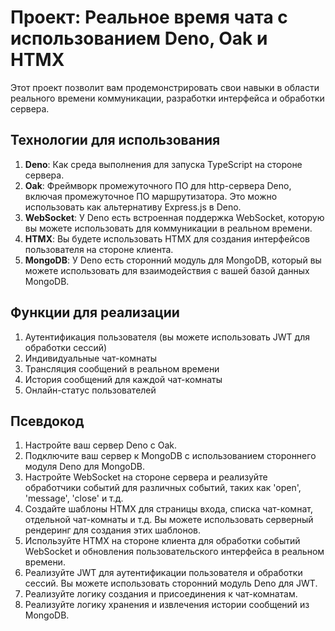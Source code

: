 # Проект: Реальное время чата с использованием Deno, Oak и HTMX

Этот проект позволит вам продемонстрировать свои навыки в области реального времени коммуникации, разработки интерфейса и обработки сервера.

## Технологии для использования

1. **Deno**: Как среда выполнения для запуска TypeScript на стороне сервера.
2. **Oak**: Фреймворк промежуточного ПО для http-сервера Deno, включая промежуточное ПО маршрутизатора. Это можно использовать как альтернативу Express.js в Deno.
3. **WebSocket**: У Deno есть встроенная поддержка WebSocket, которую вы можете использовать для коммуникации в реальном времени.
4. **HTMX**: Вы будете использовать HTMX для создания интерфейсов пользователя на стороне клиента.
5. **MongoDB**: У Deno есть сторонний модуль для MongoDB, который вы можете использовать для взаимодействия с вашей базой данных MongoDB.

## Функции для реализации

1. Аутентификация пользователя (вы можете использовать JWT для обработки сессий)
2. Индивидуальные чат-комнаты
3. Трансляция сообщений в реальном времени
4. История сообщений для каждой чат-комнаты
5. Онлайн-статус пользователей

## Псевдокод

1. Настройте ваш сервер Deno с Oak.
2. Подключите ваш сервер к MongoDB с использованием стороннего модуля Deno для MongoDB.
3. Настройте WebSocket на стороне сервера и реализуйте обработчики событий для различных событий, таких как 'open', 'message', 'close' и т.д.
4. Создайте шаблоны HTMX для страницы входа, списка чат-комнат, отдельной чат-комнаты и т.д. Вы можете использовать серверный рендеринг для создания этих шаблонов.
5. Используйте HTMX на стороне клиента для обработки событий WebSocket и обновления пользовательского интерфейса в реальном времени.
6. Реализуйте JWT для аутентификации пользователя и обработки сессий. Вы можете использовать сторонний модуль Deno для JWT.
7. Реализуйте логику создания и присоединения к чат-комнатам.
8. Реализуйте логику хранения и извлечения истории сообщений из MongoDB.
